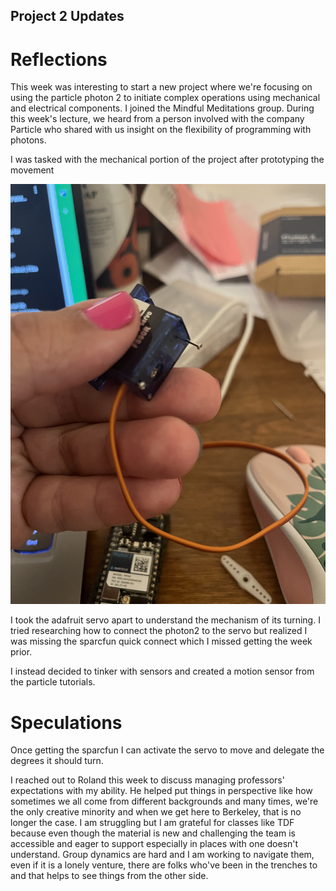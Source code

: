 ## Project 2 Updates

# Reflections 
This week was interesting to start a new project where we're focusing on using the particle photon 2 to initiate complex operations using mechanical and electrical components. I joined the Mindful Meditations group. During this week's lecture, we heard from a person involved with the company Particle who shared with us insight on the flexibility of programming with 
photons. 
 
I was tasked with the mechanical portion of the project after prototyping the movement 

![Resized Image](https://github.com/Berkeley-MDes/tdf-fa23-celestialbrood/raw/main/Folder/IMG_0995.jpeg)

I took the adafruit servo apart to understand the mechanism of its turning. I tried researching how to connect the photon2 to the servo but realized I was missing 
the sparcfun quick connect which I missed getting the week prior.

I instead decided to tinker with sensors and created a motion sensor from the particle tutorials. 

# Speculations 
Once getting the sparcfun I can activate the servo to move and delegate the degrees it should turn.

I reached out to Roland this week to discuss managing professors' expectations with my ability. He helped put things in perspective like how sometimes we all come from different backgrounds and many times, we're the only creative minority and when we get here to Berkeley, that is no longer the case. I am struggling but I am grateful for classes like TDF because even though the material is new and challenging the team is accessible and eager to support especially in places with one doesn't understand. Group dynamics are hard and I am working to navigate them, even if it is a lonely venture, there are folks who've been in the trenches to and that helps to see things from the other side.  




